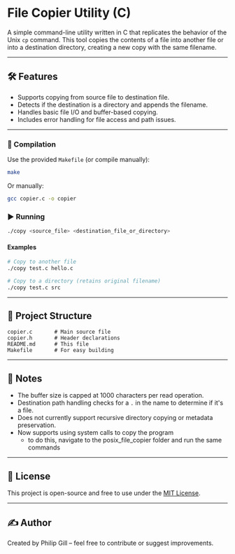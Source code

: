 # File Copier Utility (C)

A simple command-line utility written in C that replicates the behavior of the Unix `cp` command. This tool copies the contents of a file into another file or into a destination directory, creating a new copy with the same filename.

---

## 🛠 Features

- Supports copying from source file to destination file.
- Detects if the destination is a directory and appends the filename.
- Handles basic file I/O and buffer-based copying.
- Includes error handling for file access and path issues.

---

### 🔧 Compilation

Use the provided `Makefile` (or compile manually):

```bash
make
```

Or manually:

```bash
gcc copier.c -o copier
```

### ▶️ Running

```bash
./copy <source_file> <destination_file_or_directory>
```

#### Examples

```bash
# Copy to another file
./copy test.c hello.c

# Copy to a directory (retains original filename)
./copy test.c src
```

---

## 📂 Project Structure

```
copier.c       # Main source file
copier.h       # Header declarations
README.md      # This file
Makefile       # For easy building
```

---

## 📌 Notes

- The buffer size is capped at 1000 characters per read operation.
- Destination path handling checks for a `.` in the name to determine if it's a file.
- Does not currently support recursive directory copying or metadata preservation.
- Now supports using system calls to copy the program
    - to do this, navigate to the posix_file_copier folder and run the same commands

---

## 📄 License

This project is open-source and free to use under the [MIT License](LICENSE).

---

## ✍️ Author

Created by Philip Gill – feel free to contribute or suggest improvements.
